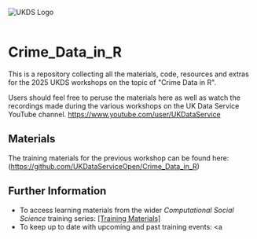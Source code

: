 ![UKDS Logo](./assets/UKDS_Logos_Col_Grey_300dpi.png)<br> <br>

# Crime_Data_in_R

This is a repository collecting all the materials, code, resources and extras for the 2025 UKDS workshops on the topic of "Crime Data in R". 

Users should feel free to peruse the materials here as well as watch the recordings made during the various workshops on the UK Data Service YouTube channel. https://www.youtube.com/user/UKDataService

## Materials 

The training materials for the previous workshop can be found here:
(https://github.com/UKDataServiceOpen/Crime_Data_in_R) 

## Further Information

* To access learning materials from the wider *Computational Social Science* training series: <a href="https://github.com/UKDataServiceOpen/computational-social-science" target=_blank>[Training Materials]</a>
* To keep up to date with upcoming and past training events: <a 
